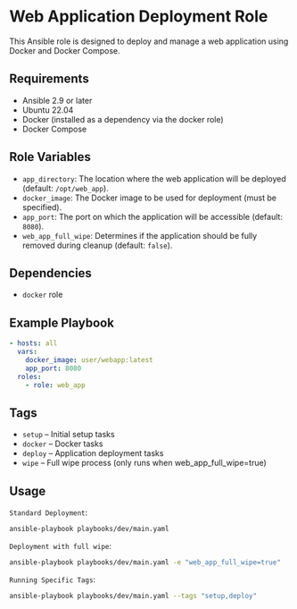 # Web Application Deployment Role

This Ansible role is designed to deploy and manage a web application using Docker and Docker Compose.

## Requirements

- Ansible 2.9 or later  
- Ubuntu 22.04  
- Docker (installed as a dependency via the docker role)  
- Docker Compose  

## Role Variables

- `app_directory`: The location where the web application will be deployed (default: `/opt/web_app`).
- `docker_image`: The Docker image to be used for deployment (must be specified).
- `app_port`: The port on which the application will be accessible (default: `8080`).
- `web_app_full_wipe`: Determines if the application should be fully removed during cleanup (default: `false`).

## Dependencies

- `docker` role

## Example Playbook

```yaml
- hosts: all
  vars:
    docker_image: user/webapp:latest
    app_port: 8080
  roles:
    - role: web_app
```

## Tags
- `setup` – Initial setup tasks
- `docker` – Docker tasks
- `deploy` – Application deployment tasks
- `wipe` – Full wipe process (only runs when web_app_full_wipe=true)

## Usage

`Standard Deployment`:
```bash
ansible-playbook playbooks/dev/main.yaml
```

`Deployment with full wipe`:
```bash
ansible-playbook playbooks/dev/main.yaml -e "web_app_full_wipe=true"
```

`Running Specific Tags`:
```bash
ansible-playbook playbooks/dev/main.yaml --tags "setup,deploy"
```
